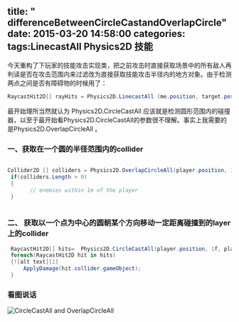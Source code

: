 title: " differenceBetweenCircleCastandOverlapCircle"
date: 2015-03-20 14:58:00
categories:
tags:LinecastAll Physics2D 技能
---
今天重构了下玩家的技能攻击实现类，把之前攻击时直接获取场景中的所有敌人再判读是否在攻击范围内来过滤改为直接获取技能攻击半径内的地方对象。由于检测两点之间是否有障碍物的时候用了：
```csharp
RaycastHit2D[] rayHits = Physics2D.LinecastAll (me.position, target.position, mask);
```
最开始理所当然就认为&nbsp;Physics2D.CircleCastAll 应该就是检测圆形范围内的碰撞器，以至于最开始看Physics2D.CircleCastAll的参数很不理解。事实上我需要的是Physics2D.OverlapCircleAll 。
### 一、获取在一个圆的半径范围内的collider
```csharp

Collider2D [] colliders = Physics2D.OverlapCircleAll(player.position, 1f, enemyLayer);
 if(colliders.Length > 0)
 {
       // enemies within 1m of the player
 }
 
```
### 二、 获取以一个点为中心的圆朝某个方向移动一定距离碰撞到的layer上的collider
```csharp
 RaycastHit2D[] hits=  Physics2D.CircleCastAll(player.position, 1f, player.right, 10f, enemyLayer);
 foreach(RaycastHit2D hit in hits)
 {![alt text][1]
     ApplyDamage(hit.collider.gameObject);
 }
```
### 看图说话
![CircleCastAll and OverlapCircleAll](/images/24166795-E46D-45D3-A5A4-F7A75C266F50.jpg)